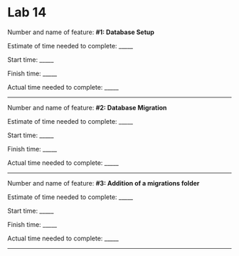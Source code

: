 # Lab 14

Number and name of feature: **#1: Database Setup**

Estimate of time needed to complete: _____

Start time: _____

Finish time: _____

Actual time needed to complete: _____

---

Number and name of feature: **#2: Database Migration**

Estimate of time needed to complete: _____

Start time: _____

Finish time: _____

Actual time needed to complete: _____

---

Number and name of feature: **#3: Addition of a migrations folder**

Estimate of time needed to complete: _____

Start time: _____

Finish time: _____

Actual time needed to complete: _____

---

